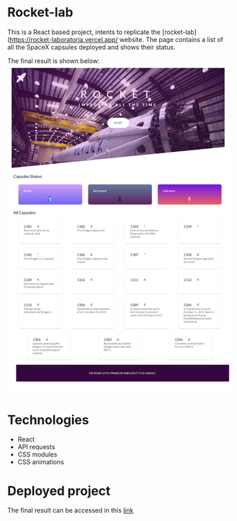 # Rocket-lab

This is a React based project, intents to replicate the [rocket-lab](https://rocket-laboratoria.vercel.app/ website. The page contains a list of all the SpaceX capsules deployed and shows their status.

The final result is shown below:
![rocket-lab](https://github.com/ziomarajimenez/rocket-lab/blob/main/src/assets/rocket-lab.png)
# Technologies

- React
- API requests
- CSS modules
- CSS animations

# Deployed project

The final result can be accessed in this [link](https://rocket-lab-zrj.netlify.app/)
